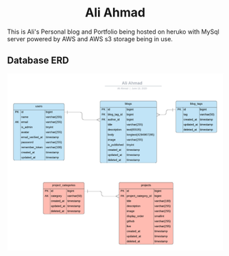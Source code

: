 <h1 align="center">Ali Ahmad</h1>

This is Ali's Personal blog and Portfolio being hosted on heruko with MySql server 
powered by AWS and AWS s3 storage being in use.

## Database ERD
![ERD](public/images/docs/aliahmadERD.png)